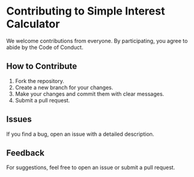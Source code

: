 # Contributing to Simple Interest Calculator

We welcome contributions from everyone. By participating, you agree to abide by the Code of Conduct.

## How to Contribute
1. Fork the repository.
2. Create a new branch for your changes.
3. Make your changes and commit them with clear messages.
4. Submit a pull request.

## Issues
If you find a bug, open an issue with a detailed description.

## Feedback
For suggestions, feel free to open an issue or submit a pull request.
